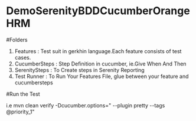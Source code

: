 # DemoSerenityBDDCucumberOrangeHRM

#Folders
1. Features : Test suit in gerkhin language.Each feature consists of test cases.
2. CucumberSteps : Step Definition in cucumber, ie.Give When And Then 
3. SerenitySteps : To Create steps in Serenity Reporting
4. Test Runner : To Run Your Features File, glue between your feature and cucumbersteps

#Run the Test

i.e mvn clean verify -Dcucumber.options=" --plugin pretty --tags @priority_1"
